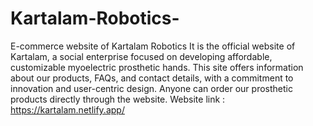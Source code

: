# Kartalam-Robotics-
E-commerce website of Kartalam Robotics 
It is the official website of Kartalam, a social enterprise focused on developing affordable, customizable myoelectric prosthetic hands.
This site offers information about our products, FAQs, and contact details, with a commitment to innovation and user-centric design. Anyone can order our prosthetic products directly through the website.
Website link : https://kartalam.netlify.app/
